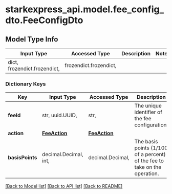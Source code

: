 # starkexpress_api.model.fee_config_dto.FeeConfigDto

## Model Type Info
Input Type | Accessed Type | Description | Notes
------------ | ------------- | ------------- | -------------
dict, frozendict.frozendict,  | frozendict.frozendict,  |  | 

### Dictionary Keys
Key | Input Type | Accessed Type | Description | Notes
------------ | ------------- | ------------- | ------------- | -------------
**feeId** | str, uuid.UUID,  | str,  | The unique identifier of the fee configuration. | [optional] value must be a uuid
**action** | [**FeeAction**](FeeAction.md) | [**FeeAction**](FeeAction.md) |  | [optional] 
**basisPoints** | decimal.Decimal, int,  | decimal.Decimal,  | The basis points (1/100 of a percent) of the fee to take on the operation. | [optional] value must be a 32 bit integer

[[Back to Model list]](../../README.md#documentation-for-models) [[Back to API list]](../../README.md#documentation-for-api-endpoints) [[Back to README]](../../README.md)

